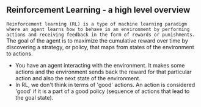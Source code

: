 ## Reinforcement Learning - a high level overview
`Reinforcement learning (RL) is a type of machine learning paradigm where an agent learns how to behave in an environment by performing actions and receiving feedback in the form of rewards or punishments.` The goal of the agent is to maximize the cumulative reward over time by discovering a strategy, or policy, that maps from states of the environment to actions.

- You have an agent interacting with the environment. It makes some actions and the environment sends back the reward for that particular action and also the next state of the environment.
- In RL, we don't think in terms of 'good' actions. An action is considered 'good' if it is a part of a good policy (sequence of actions that lead to the goal state).
